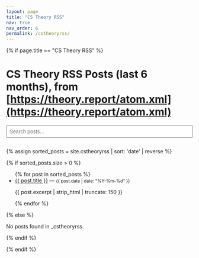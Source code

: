 ```yaml
---
layout: page
title: "CS Theory RSS"
nav: true
nav_order: 6
permalink: /cstheoryrss/
---
```


{% if page.title == "CS Theory RSS" %}

# CS Theory RSS Posts (last 6 months), from [https://theory.report/atom.xml](https://theory.report/atom.xml)

<input type="text" id="search-box" placeholder="Search posts..." style="margin-bottom: 1em; width: 100%; padding: 0.5em; font-size: 1em;">

{% assign sorted_posts = site.cstheoryrss | sort: 'date' | reverse %}


{% if sorted_posts.size > 0 %}
  <ul id="posts-list">
    {% for post in sorted_posts %}
      <li>
        <a href="{{ post.url }}">{{ post.title }}</a> — <small>{{ post.date | date: "%Y-%m-%d" }}</small>
        <p>{{ post.excerpt | strip_html | truncate: 150 }}</p>
      </li>
    {% endfor %}
  </ul>
{% else %}
  <p>No posts found in _cstheoryrss.</p>
{% endif %}

<script src="https://unpkg.com/lunr/lunr.js"></script>
<script>
  const posts = [
    {% for post in sorted_posts %}
    {
      "title": {{ post.title | jsonify }},
      "url": {{ post.url | jsonify }},
      "content": {{ post.content | strip_html | jsonify }}
    }{% unless forloop.last %},{% endunless %}
    {% endfor %}
  ];

  const idx = lunr(function () {
    this.ref('url')
    this.field('title', {boost: 10})
    this.field('content')

    posts.forEach(function (doc) {
      this.add(doc)
    }, this)
  });

  const searchBox = document.getElementById('search-box');
  const postsList = document.getElementById('posts-list');

  function renderPosts(postsArray) {
    if (postsArray.length === 0) {
      postsList.innerHTML = '<li>No results found</li>';
      return;
    }
    postsList.innerHTML = postsArray.map(p => {
      if (p.url) {
        return `<li><a href="${p.url}">${p.title}</a> — <small></small></li>`;
      } else {
        const post = posts.find(post => post.url === p.ref);
        if (post) {
          return `<li><a href="${post.url}">${post.title}</a></li>`;
        }
        return '';
      }
    }).join('');
  }

  renderPosts(posts);

  searchBox.addEventListener('input', function () {
    let query = this.value.trim().toLowerCase();

    if (query === "") {
      renderPosts(posts);
      return;
    }

    let results = idx.search(query);
    if (results.length === 0) {
      const wildcardQuery = query.split(/\s+/).map(term => term + '*').join(' ');
      results = idx.search(wildcardQuery);
    }

    renderPosts(results);
  });
</script>

{% endif %}

